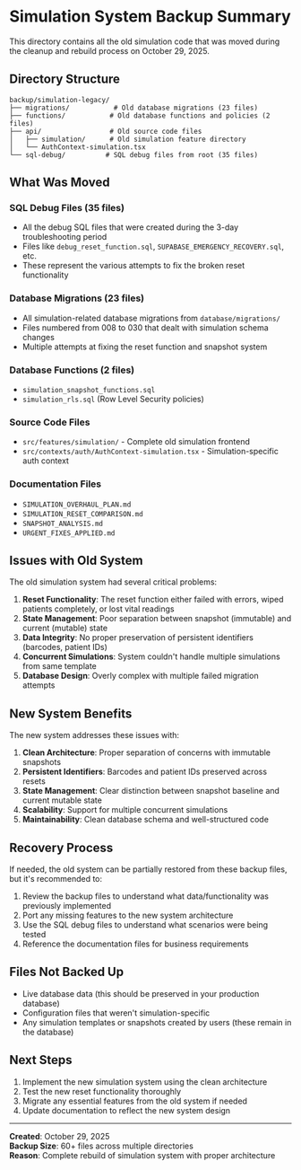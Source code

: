# Simulation System Backup Summary

This directory contains all the old simulation code that was moved during the cleanup and rebuild process on October 29, 2025.

## Directory Structure

```
backup/simulation-legacy/
├── migrations/           # Old database migrations (23 files)
├── functions/           # Old database functions and policies (2 files)  
├── api/                 # Old source code files
│   ├── simulation/      # Old simulation feature directory
│   └── AuthContext-simulation.tsx
└── sql-debug/          # SQL debug files from root (35 files)
```

## What Was Moved

### SQL Debug Files (35 files)
- All the debug SQL files that were created during the 3-day troubleshooting period
- Files like `debug_reset_function.sql`, `SUPABASE_EMERGENCY_RECOVERY.sql`, etc.
- These represent the various attempts to fix the broken reset functionality

### Database Migrations (23 files)
- All simulation-related database migrations from `database/migrations/`
- Files numbered from 008 to 030 that dealt with simulation schema changes
- Multiple attempts at fixing the reset function and snapshot system

### Database Functions (2 files)
- `simulation_snapshot_functions.sql`
- `simulation_rls.sql` (Row Level Security policies)

### Source Code Files
- `src/features/simulation/` - Complete old simulation frontend
- `src/contexts/auth/AuthContext-simulation.tsx` - Simulation-specific auth context

### Documentation Files
- `SIMULATION_OVERHAUL_PLAN.md`
- `SIMULATION_RESET_COMPARISON.md` 
- `SNAPSHOT_ANALYSIS.md`
- `URGENT_FIXES_APPLIED.md`

## Issues with Old System

The old simulation system had several critical problems:

1. **Reset Functionality**: The reset function either failed with errors, wiped patients completely, or lost vital readings
2. **State Management**: Poor separation between snapshot (immutable) and current (mutable) state
3. **Data Integrity**: No proper preservation of persistent identifiers (barcodes, patient IDs)
4. **Concurrent Simulations**: System couldn't handle multiple simulations from same template
5. **Database Design**: Overly complex with multiple failed migration attempts

## New System Benefits

The new system addresses these issues with:

1. **Clean Architecture**: Proper separation of concerns with immutable snapshots
2. **Persistent Identifiers**: Barcodes and patient IDs preserved across resets
3. **State Management**: Clear distinction between snapshot baseline and current mutable state
4. **Scalability**: Support for multiple concurrent simulations
5. **Maintainability**: Clean database schema and well-structured code

## Recovery Process

If needed, the old system can be partially restored from these backup files, but it's recommended to:

1. Review the backup files to understand what data/functionality was previously implemented
2. Port any missing features to the new system architecture
3. Use the SQL debug files to understand what scenarios were being tested
4. Reference the documentation files for business requirements

## Files Not Backed Up

- Live database data (this should be preserved in your production database)
- Configuration files that weren't simulation-specific
- Any simulation templates or snapshots created by users (these remain in the database)

## Next Steps

1. Implement the new simulation system using the clean architecture
2. Test the new reset functionality thoroughly
3. Migrate any essential features from the old system if needed
4. Update documentation to reflect the new system design

---

**Created**: October 29, 2025  
**Backup Size**: 60+ files across multiple directories  
**Reason**: Complete rebuild of simulation system with proper architecture